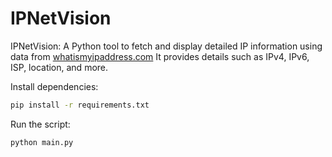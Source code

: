 # IPNetVision
IPNetVision: A Python tool to fetch and display detailed IP information using data from [whatismyipaddress.com](https://whatismyipaddress.com/)
It provides details such as IPv4, IPv6, ISP, location, and more.

Install dependencies:
```bash
pip install -r requirements.txt
```

Run the script:
```bash
python main.py
```
